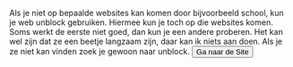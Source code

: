Als je niet op bepaalde websites kan komen door bijvoorbeeld school, kun je web unblock gebruiken. Hiermee kun je toch op die websites komen. Soms werkt de eerste niet goed, dan kun je een andere proberen. Het kan wel zijn dat ze een beetje langzaam zijn, daar kan ik niets aan doen. Als je ze niet kan vinden zoek je gewoon naar unblock.
<button onclick="window.location.href='https://tcevik.github.io'">Ga naar de Site</button>
